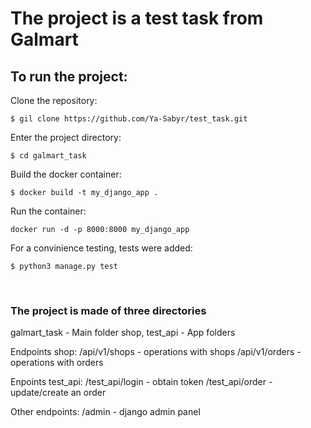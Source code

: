 # The project is a test task from Galmart
## To run the project:
Clone the repository:
```
$ gil clone https://github.com/Ya-Sabyr/test_task.git
```
Enter the project directory:
```
$ cd galmart_task
```
Build the docker container:
```
$ docker build -t my_django_app .
```
Run the container:
```
docker run -d -p 8000:8000 my_django_app
```
For a convinience testing, tests were added:
```
$ python3 manage.py test
```
<br>

### The project is made of three directories
galmart_task - Main folder
shop, test_api - App folders

Endpoints shop:
/api/v1/shops - operations with shops
/api/v1/orders - operations with orders

Enpoints test_api:
/test_api/login - obtain token
/test_api/order - update/create an order

Other endpoints:
/admin - django admin panel
